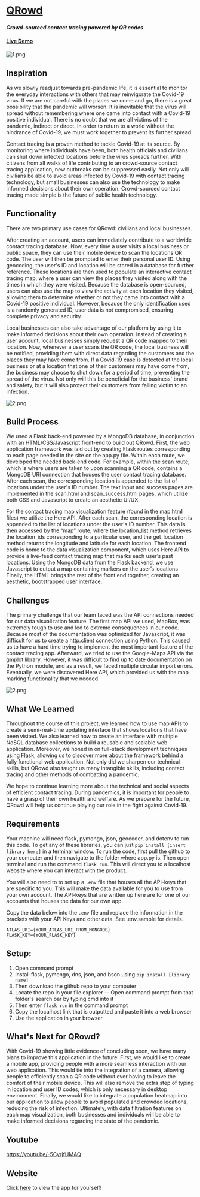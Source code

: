 # [QRowd](https://qrowdapp.herokuapp.com/)
#### *Crowd-sourced contact tracing powered by QR codes*
#### [Live Demo](https://qrowdapp.herokuapp.com/)
![1.png](/static/images/Screenshots/1.png)

## Inspiration
As we slowly readjust towards pre-pandemic life, it is essential to monitor the everyday interactions with others that may reinvigorate the Covid-19 virus. If we are not careful with the places we come and go, there is a great possibility that the pandemic will worsen. It is inevitable that the virus will spread without remembering where one came into contact with a Covid-19 positive individual. There is no doubt that we are all victims of the pandemic, indirect or direct. In order to return to a world without the hindrance of Covid-19, we must work together to prevent its further spread.

Contact tracing is a proven method to tackle Covid-19 at its source. By monitoring where individuals have been, both health officials and civilians can shut down infected locations before the virus spreads further. With citizens from all walks of life contributing to an crowd-source contact tracing application, new outbreaks can be suppressed easily. Not only will civilians be able to avoid areas infected by Covid-19 with contact tracing technology, but small businesses can also use the technology to make informed decisions about their own operation. Crowd-sourced contact tracing made simple is the future of public health technology.

## Functionality
There are two primary use cases for QRowd: civilians and local businesses.

After creating an account, users can immediately contribute to a worldwide contact tracing database. Now, every time a user visits a local business or public space, they can use their mobile device to scan the locations QR code. The user will then be prompted to enter their personal user ID. Using geocoding, the user's ID and location will be stored in a database for further reference. These locations are then used to populate an interactive contact tracing map, where a user can view the places they visited along with the times in which they were visited. Because the database is open-sourced, users can also use the map to view the activity at each location they visited, allowing them to determine whether or not they came into contact with a Covid-19 positive individual. However, because the only identification used is a randomly generated ID, user data is not compromised, ensuring complete privacy and security.

Local businesses can also take advantage of our platform by using it to make informed decisions about their own operation. Instead of creating a user account, local businesses simply request a QR code mapped to their location. Now, whenever a user scans the QR code, the local business will be notified, providing them with direct data regarding the customers and the places they may have come from. If a Covid-19 case is detected at the local business or at a location that one of their customers may have come from, the business may choose to shut down for a period of time, preventing the spread of the virus. Not only will this be beneficial for the business' brand and safety, but it will also protect their customers from falling victim to an infection.

![2.png](/static/images/Screenshots/3.png)

## Build Process
We used a Flask back-end powered by a MongoDB database, in conjunction with an HTML/CSS/Javascript front-end to build out QRowd. First, the web application framework was laid out by creating Flask routes corresponding to each page needed in the site on the app.py file. Within each route, we developed the needed back-end code. For example, within the scan route, which is where users are taken to upon scanning a QR code, contains a MongoDB URI connection that houses the user contact tracing database. After each scan, the corresponding location is appended to the list of locations under the user's ID number. The text input and success pages are implemented in the scan.html and scan_success.html pages, which utilize both CSS and Javascript to create an aesthetic UI/UX.

For the contact tracing map visualization feature (found in the map.html files) we utilize the Here API. After each scan, the corresponding location is appended to the list of locations under the user's ID number. This data is then accessed by the “map” route, where the location_list method retrieves the location_ids corresponding to a particular user, and the get_location method returns the longitude and latitude for each location. The frontend code is home to the data visualization component, which uses Here API to provide a live-feed contact tracing map that marks each user’s past locations. Using the MongoDB data from the Flask backend, we use Javascript to output a map containing markers on the user’s locations Finally, the HTML brings the rest of the front end together, creating an aesthetic, bootstrapped user interface.

## Challenges
The primary challenge that our team faced was the API connections needed for our data visualization feature. The first map API we used, MapBox, was extremely tough to use and led to extreme consequences in our code. Because most of the documentation was optimized for Javascript, it was difficult for us to create a http.client connection using Python. This caused us to have a hard time trying to implement the most important feature of the contact tracing app. Afterward, we tried to use the Google-Maps API via the gmplot library. However, it was difficult to find up to date documentation on the Python module, and as a result, we faced multiple circular import errors. Eventually, we were discovered Here API, which provided us with the map marking functionality that we needed.

![2.png](/static/images/Screenshots/2.png)

## What We Learned
Throughout the course of this project, we learned how to use map APIs to create a semi-real-time updating interface that shows locations that have been visited. We also learned how to create an interface with multiple NoSQL database collections to build a reusable and scalable web application. Moreover, we honed in on full-stack development techniques using Flask, allowing us to discover more about the framework behind a fully functional web application. Not only did we sharpen our technical skills, but QRowd also taught us many intangible skills, including contact tracing and other methods of combatting a pandemic.

We hope to continue learning more about the technical and social aspects of efficient contact tracing. During pandemics, it is important for people to have a grasp of their own health and welfare. As we prepare for the future, QRowd will help us continue playing our role in the fight against Covid-19.

## Requirements
Your machine will need flask, pymongo, json, geocoder, and dotenv to run this code. To get any of these libraries, you can just `pip install [insert library here]` in a terminal window. To run the code, first pull the github to your computer and then navigate to the folder where app.py is. Then open terminal and run the command `flask run`. This will direct you to a localhost website where you can interact with the product.

You will also need to to set up a `.env` file that houses all the API-keys that are specific to you. This will make the data available for you to use from your own account. The API-keys that are written up here are for one of our accounts that houses the data for our own app.

Copy the data below into the `.env` file and replace the information in the brackets with your API Keys and other data. See .env.sample for details.

```
ATLAS_URI={YOUR_ATLAS_URI_FROM_MONGODB}
FLASK_KEY={YOUR_FLASK_KEY}
```

## Setup:
1. Open command prompt
2. Install flask, pymongo, dns, json, and bson using `pip install [library name]`
3. Then download the github repo to your computer
4. Locate the repo in your file explorer
   -- Open command prompt from that folder's search bar by typing cmd into it
5. Then enter `flask run` in the command prompt
6. Copy the localhost link that is outputted and paste it into a web browser
7. Use the application in your browser


## What's Next for QRowd?
With Covid-19 showing little evidence of concluding soon, we have many plans to improve this application in the future. First, we would like to create a mobile app, providing people with a more seamless interaction with our web application. This would tie into the integration of a camera, allowing people to efficiently scan a QR code without ever having to leave the comfort of their mobile device. This will also remove the extra step of typing in location and user ID codes, which is only necessary in desktop environment. Finally, we would like to integrate a population heatmap into our application to allow people to avoid populated and crowded locations, reducing the risk of infection. Ultimately, with data filtration features on each map visualization, both businesses and individuals will be able to make informed decisions regarding the state of the pandemic.

## Youtube
https://youtu.be/-5CyrjfUMAQ

## Website
Click [here](https://qrowdapp.herokuapp.com/) to view the app for yourself!
